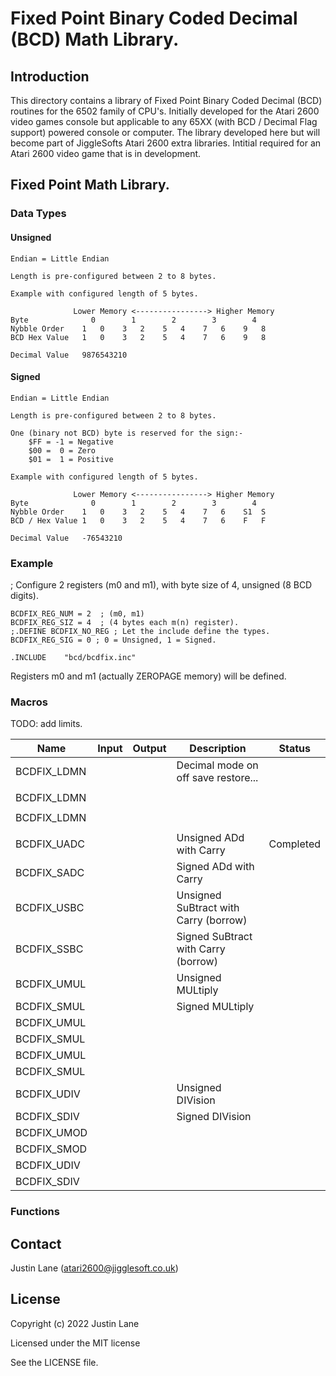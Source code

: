 # Fixed Point Binary Coded Decimal (BCD) Math Library.

## Introduction

This directory contains a library of Fixed Point Binary Coded Decimal (BCD) routines for the 6502 family of CPU's.
Initially developed for the Atari 2600 video games console but applicable to any 65XX (with BCD / Decimal Flag support) powered console or computer.
The library developed here but will become part of JiggleSofts Atari 2600 extra libraries.
Intitial required for an Atari 2600 video game that is in development.


## Fixed Point Math Library.

### Data Types

#### Unsigned

```
Endian = Little Endian

Length is pre-configured between 2 to 8 bytes.

Example with configured length of 5 bytes.

              Lower Memory <----------------> Higher Memory
Byte              0        1        2        3        4
Nybble Order    1   0    3   2    5   4    7   6    9   8
BCD Hex Value   1   0    3   2    5   4    7   6    9   8

Decimal Value   9876543210
```


#### Signed

```
Endian = Little Endian

Length is pre-configured between 2 to 8 bytes.

One (binary not BCD) byte is reserved for the sign:-
    $FF = -1 = Negative
    $00 =  0 = Zero
    $01 =  1 = Positive

Example with configured length of 5 bytes.

              Lower Memory <----------------> Higher Memory
Byte              0        1        2        3        4
Nybble Order    1   0    3   2    5   4    7   6    S1  S
BCD / Hex Value 1   0    3   2    5   4    7   6    F   F

Decimal Value   -76543210
```


### Example 

; Configure 2 registers (m0 and m1), with byte size of 4, unsigned (8 BCD digits).

```
BCDFIX_REG_NUM = 2  ; (m0, m1)
BCDFIX_REG_SIZ = 4  ; (4 bytes each m(n) register).
;.DEFINE BCDFIX_NO_REG ; Let the include define the types.
BCDFIX_REG_SIG = 0 ; 0 = Unsigned, 1 = Signed.

.INCLUDE    "bcd/bcdfix.inc"
```

Registers m0 and m1 (actually ZEROPAGE memory) will be defined.


### Macros

TODO: add limits.

| Name | Input | Output | Description | Status |
|------|-------|--------|-------------|--------|
| BCDFIX_LDMN | | | Decimal mode on off save restore...|
| ||||
| BCDFIX_LDMN | | | |
| ||||
| BCDFIX_LDMN | | | |
| ||||
| BCDFIX_UADC | | | Unsigned ADd with Carry | Completed |
| BCDFIX_SADC | | | Signed ADd with Carry |
| BCDFIX_USBC | | | Unsigned SuBtract with Carry (borrow) |
| BCDFIX_SSBC | | | Signed SuBtract with Carry (borrow) |
| BCDFIX_UMUL | | | Unsigned MULtiply |
| BCDFIX_SMUL | | | Signed MULtiply |
| BCDFIX_UMUL | | | |
| BCDFIX_SMUL | | | |
| BCDFIX_UMUL | | | |
| BCDFIX_SMUL | | | |
| BCDFIX_UDIV | | | Unsigned DIVision |
| BCDFIX_SDIV | | | Signed DIVision |
| BCDFIX_UMOD | | | |
| BCDFIX_SMOD | | | |
| BCDFIX_UDIV | | | |
| BCDFIX_SDIV | | | |



### Functions





## Contact

Justin Lane (atari2600@jigglesoft.co.uk)


## License

Copyright (c) 2022 Justin Lane

Licensed under the MIT license

See the LICENSE file.

